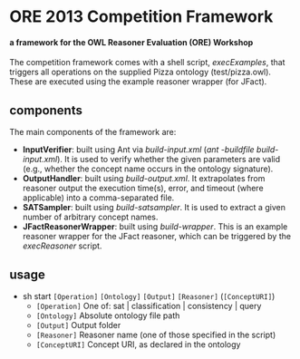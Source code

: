 ORE 2013 Competition Framework
====

#### a framework for the OWL Reasoner Evaluation (ORE) Workshop ####

The competition framework comes with a shell script, *execExamples*, that triggers all operations on the supplied Pizza ontology (test/pizza.owl). These are executed using the example reasoner wrapper (for JFact).

components
--------------------
The main components of the framework are:

* **InputVerifier**: built using Ant via *build-input.xml* (*ant -buildfile build-input.xml*). It is used to verify whether the given parameters are valid (e.g., whether the concept name occurs in the ontology signature).
* **OutputHandler**: built using *build-output.xml*. It extrapolates from reasoner output the execution time(s), error, and timeout (where applicable) into a comma-separated file.
* **SATSampler**: built using *build-satsampler*. It is used to extract a given number of arbitrary concept names.
* **JFactReasonerWrapper**: built using *build-wrapper*. This is an example reasoner wrapper for the JFact reasoner, which can be triggered by the *execReasoner* script.

usage
--------------------

* sh start `[Operation]` `[Ontology]` `[Output]` `[Reasoner]` (`[ConceptURI]`)
    * `[Operation]`		One of: sat | classification | consistency | query
    * `[Ontology]`		Absolute ontology file path
    * `[Output]`		Output folder
    * `[Reasoner]`		Reasoner name (one of those specified in the script)
    * `[ConceptURI]`		Concept URI, as declared in the ontology